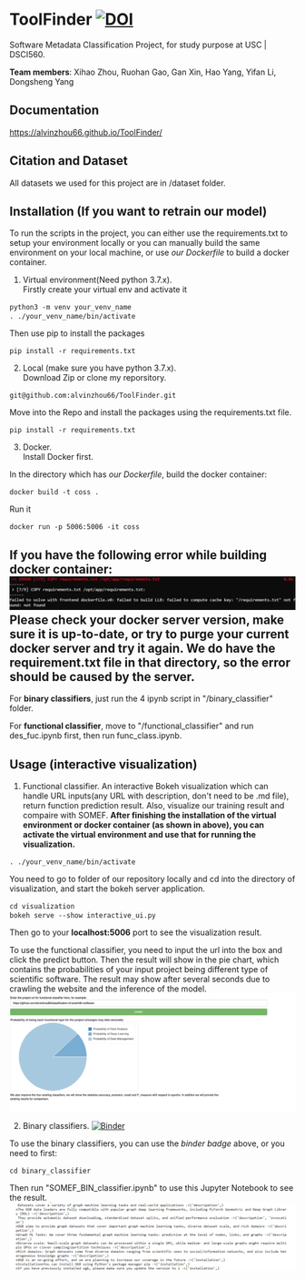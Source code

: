 # ToolFinder [![DOI](https://zenodo.org/badge/309178983.svg)](https://zenodo.org/badge/latestdoi/309178983)
 Software Metadata Classification Project, for study purpose at USC | DSCI560.
 
 <b>Team members</b>: Xihao Zhou, Ruohan Gao, Gan Xin, Hao Yang, Yifan Li, Dongsheng Yang
## Documentation
https://alvinzhou66.github.io/ToolFinder/
## Citation and Dataset
All datasets we used for this project are in /dataset folder.


## Installation (If you want to retrain our model)
To run the scripts in the project, you can either use the requirements.txt to setup your environment locally or you can manually build the same environment on your local machine, or use <i>our Dockerfile</i> to build a docker container.
1. Virtual environment(Need python 3.7.x).  
Firstly create your virtual env and activate it
```
python3 -m venv your_venv_name
. ./your_venv_name/bin/activate
```
Then use pip to install the packages
```
pip install -r requirements.txt
```
2. Local (make sure you have python 3.7.x).  
Download Zip or clone my reporsitory.
```
git@github.com:alvinzhou66/ToolFinder.git
```
Move into the Repo and install the packages using the requirements.txt file.
```
pip install -r requirements.txt
```
3. Docker.  
Install Docker first.  

In the directory which has <i>our Dockerfile</i>, build the docker container:
```
docker build -t coss .
```
Run it
```
docker run -p 5006:5006 -it coss
```

If you have the following <b>error</b> while building docker container:  
![image](/images/error.png) 
Please check your docker server version, make sure it is up-to-date, or try to purge your current docker server and try it again. We do have the requirement.txt file in that directory, so the error should be caused by the server.
--------------------------------------

For <b>binary classifiers</b>, just run the 4 ipynb script in "/binary_classifier" folder.

For <b>functional classifier</b>, move to "/functional_classifier" and run des_fuc.ipynb first, then run func_class.ipynb.
## Usage (interactive visualization)
1. Functional classifier. 
An interactive Bokeh visualization which can handle URL inputs(any URL with description, don't need to be .md file), return function prediction result. Also, visualize our training result and compaire with SOMEF.
<b>After finishing the installation of the virtual environment or docker container (as shown in above), you can activate the virtual environment and use that for running the visualization.</b>  
```
. ./your_venv_name/bin/activate
```
You need to go to folder of our repository locally and cd into the directory of visualization, and start the bokeh server application.   
```
cd visualization
bokeh serve --show interactive_ui.py
```
Then go to your <b>localhost:5006</b> port to see the visualization result.

To use the functional classifier, you need to input the url into the box and click the predict button. Then the result will show in the pie chart, which contains the probabilities of your input project being different type of scientific software. The result may show after several seconds due to crawling the website and the inference of the model.  
![image](/images/pie.png) 

2. Binary classifiers.  [![Binder](https://mybinder.org/badge_logo.svg)](https://mybinder.org/v2/gh/charlesxin97/ToolFinder_binder/main?filepath=binary_classifier%2FSOMEF_BIN_classifier.ipynb)
 
To use the binary classifiers, you can use the <i>binder badge</i> above, or you need to first:  
```
cd binary_classifier
```
Then run "SOMEF_BIN_classifier.ipynb" to use this Jupyter Notebook to see the result.
![image](/images/line.png)
